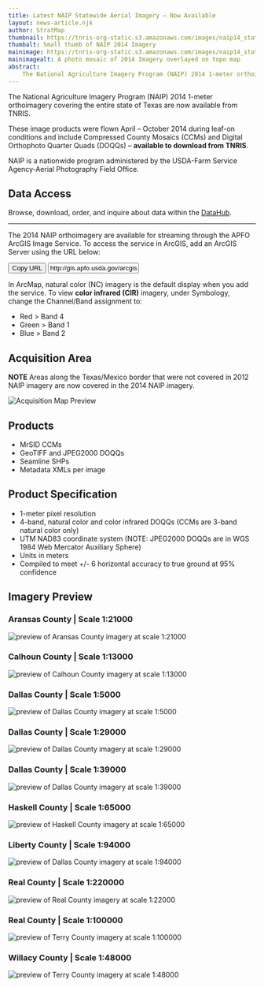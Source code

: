```yaml
---
title: Latest NAIP Statewide Aerial Imagery – Now Available
layout: news-article.njk
author: StratMap
thumbnail: https://tnris-org-static.s3.amazonaws.com/images/naip14_statewide_topo_th.jpg
thumbalt: Small thumb of NAIP 2014 Imagery
mainimage: https://tnris-org-static.s3.amazonaws.com/images/naip14_statewide_topo.jpg
mainimagealt: A photo mosaic of 2014 Imagery overlayed on topo map
abstract:
    The National Agriculture Imagery Program (NAIP) 2014 1-meter orthoimagery covering the entire state of Texas are now available from TNRIS.
---
```

The National Agriculture Imagery Program (NAIP) 2014 1-meter orthoimagery covering the entire state of Texas are now available from TNRIS.

These image products were flown April – October 2014 during leaf-on conditions and include Compressed County Mosaics (CCMs) and Digital Orthophoto Quarter Quads (DOQQs) – **available to download from TNRIS**.

NAIP is a nationwide program administered by the USDA-Farm Service Agency-Aerial Photography Field Office.

## Data Access
<div class="media">
  <div class="media-body">
  <p>
    Browse, download, order, and inquire about data within the <a href="https://data.tnris.org">DataHub</a>.
  </p>
  </div>
</div>

****

The 2014 NAIP orthoimagery are available for streaming through the APFO ArcGIS Image Service. To access the service in ArcGIS, add an ArcGIS Server using the URL below:

<div class="input-group copy-url-container">
      <span class="input-group-btn">
    <button class="btn btn-tnris copy-url-btn" type="button">
      <i class="fa fa-clipboard"></i> Copy URL
    </button>
  </span>
  <input class="wms-url copy-url-input form-control" type="text" readonly value="http://gis.apfo.usda.gov/arcgis/services">
</div>


In ArcMap, natural color (NC) imagery is the default display when you add the service. To view **color infrared (CIR)** imagery, under Symbology, change the Channel/Band assignment to:
- Red > Band 4
- Green > Band 1
- Blue > Band 2

## Acquisition Area
**NOTE** Areas along the Texas/Mexico border that were not covered in 2012 NAIP imagery are now covered in the 2014 NAIP imagery.

<img class="img-responsive" alt="Acquisition Map Preview" src="https://tnris-org-static.s3.amazonaws.com/images/naip14_acquisition_map_sm.jpg">

## Products
- MrSID CCMs
- GeoTIFF and JPEG2000 DOQQs
- Seamline SHPs
- Metadata XMLs per image

## Product Specification
- 1-meter pixel resolution
- 4-band, natural color and color infrared DOQQs (CCMs are 3-band natural color only)
- UTM NAD83 coordinate system (NOTE: JPEG2000 DOQQs are in WGS 1984 Web Mercator Auxiliary Sphere)
- Units in meters
- Compiled to meet +/- 6 horizontal accuracy to true ground at 95% confidence

## Imagery Preview
### Aransas County | Scale 1:21000
<img class="img-responsive" src="https://tnris-org-static.s3.amazonaws.com/images/naip14_aransas_wms_1to21000_sm.jpg" alt="preview of Aransas County imagery at scale 1:21000">

### Calhoun County | Scale 1:13000
<img class="img-responsive" src="https://tnris-org-static.s3.amazonaws.com/images/naip14_calhoun_wms_1to13000.jpg" alt="preview of Calhoun County imagery at scale 1:13000">

### Dallas County | Scale 1:5000
<img class="img-responsive" src="https://tnris-org-static.s3.amazonaws.com/images/naip14_dallas_ccm_1to5000.jpg" alt="preview of Dallas County imagery at scale 1:5000">

### Dallas County | Scale 1:29000
<img class="img-responsive" src="https://tnris-org-static.s3.amazonaws.com/images/naip14_dallas_ccm_1to29000.jpg" alt="preview of Dallas County imagery at scale 1:29000">

### Dallas County | Scale 1:39000
<img class="img-responsive" src="https://tnris-org-static.s3.amazonaws.com/images/naip14_dallas_ccm_1to39000.jpg" alt="preview of Dallas County imagery at scale 1:39000">

### Haskell County | Scale 1:65000
<img class="img-responsive" src="https://tnris-org-static.s3.amazonaws.com/images/naip14_haskell_wms_1to65000.jpg" alt="preview of Haskell County imagery at scale 1:65000">

### Liberty County | Scale 1:94000
<img class="img-responsive" src="https://tnris-org-static.s3.amazonaws.com/images/naip14_liberty_wms_1to94000.jpg" alt="preview of Dallas County imagery at scale 1:94000">

### Real County | Scale 1:220000
<img class="img-responsive" src="https://tnris-org-static.s3.amazonaws.com/images/naip14_real_wms_1to220000.jpg" alt="preview of Real County imagery at scale 1:22000">

### Real County | Scale 1:100000
<img class="img-responsive" src="https://tnris-org-static.s3.amazonaws.com/images/naip14_terry_wms_1to100000.jpg" alt="preview of Terry County imagery at scale 1:100000">

### Willacy County | Scale 1:48000
<img class="img-responsive" src="https://tnris-org-static.s3.amazonaws.com/images/naip14_willacy_wms_1to48000.jpg" alt="preview of Terry County imagery at scale 1:48000">
